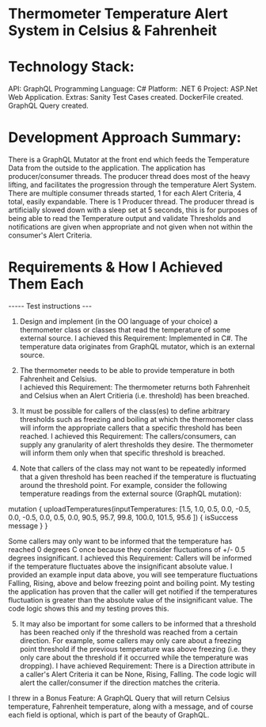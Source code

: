 # Thermometer Temperature Alert System in Celsius & Fahrenheit
# Technology Stack: 
API: GraphQL 
Programming Language: C#
Platform: .NET 6
Project: ASP.Net Web Application.
Extras: Sanity Test Cases created. DockerFile created. GraphQL Query created.
# Development Approach Summary: 
There is a GraphQL Mutator at the front end which feeds the Temperature Data from the outside to the application. The application has producer/consumer threads. The producer thread does most of the heavy lifting, and facilitates the progression through the temperature Alert System. There are multiple consumer threads started, 1 for each Alert Criteria, 4 total, easily expandable. There is 1 Producer thread. The producer thread is artificially slowed down with a sleep set at 5 seconds, this is for purposes of being able to read the Temperature output and validate Thresholds and notifications are given when appropriate and not given when not within the consumer's Alert Criteria.
# Requirements & How I Achieved Them Each
----- Test instructions ---

1. Design and implement (in the OO language of your choice) a thermometer class or classes that read the temperature of some external source. 
I achieved this Requirement: Implemented in C#. The temperature data originates from GraphQL mutator, which is an external source.

2. The thermometer needs to be able to provide temperature in both Fahrenheit and Celsius.  
I achieved this Requirement: The thermometer returns both Fahrenheit and Celsius when an Alert Critieria (i.e. threshold) has been breached.

3. It must be possible for callers of the class(es) to define arbitrary thresholds such as freezing and boiling at which the thermometer class will inform the appropriate callers that a specific threshold has been reached. 
I achieved this Requirement: The callers/consumers, can supply any granularity of alert thresholds they desire. The thermometer will inform them only when that specific threshold is breached.

4. Note that callers of the class may not want to be repeatedly informed that a given threshold has been reached if the temperature is fluctuating around the threshold point. For example, consider the following temperature readings from the external source (GraphQL mutation):

mutation {
      uploadTemperatures(inputTemperatures: 
    [1.5,
    1.0,
    0.5,
    0.0,
    -0.5,
    0.0,
    -0.5,
    0.0,
    0.5,
    0.0,
    90.5,
    95.7,
    99.8,
    100.0,
    101.5,
    95.6
    ]) 
       {
        isSuccess
        message
       }
     }
     
Some callers may only want to be informed that the temperature has reached 0 degrees C once because they consider fluctuations of +/- 0.5 degrees insignificant. 
I achieved this Requirement: Callers will be informed if the temperature fluctuates above the insignificant absolute value. I provided an example input data above, you will see temperature fluctuations Falling, Rising, above and below freezing point and boiling point. My testing the application has proven that the caller will get notified if the temperatures fluctuation is greater than the absolute value of the insignificant value. The code logic shows this and my testing proves this.

5. It may also be important for some callers to be informed that a threshold has been reached only if the threshold was reached from a certain direction. For example, some callers may only care about a freezing point threshold if the previous temperature was above freezing (i.e. they only care about the threshold if it occurred while the temperature was dropping).
I have achieved Requirement: There is a Direction attribute in a caller's Alert Criteria it can be None, Rising, Falling. The code logic will alert the caller/consumer if the direction matches the criteria.

I threw in a Bonus Feature: A GraphQL Query that will return Celsius temperature, Fahrenheit temperature, along with a message, and of course each field is optional, which is part of the beauty of GraphQL.
